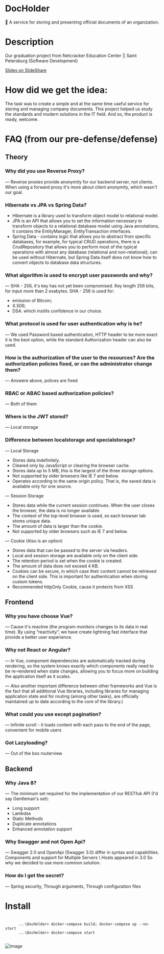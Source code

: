 # DocHolder
📜 A service for storing and presenting official documents of an organization.

# Description
Our graduation project from Netcracker Education Center || Saint Petersburg (Software Development)

[Slides on SlideShare](https://www.slideshare.net/ssuserfa68c1/docholder)


# How did we get the idea:
The task was to create a simple and at the same time
useful service for storing and managing company documents.
This project helped us study the standards and modern solutions
in the IT field. And so, the product is ready, welcome.

# FAQ (from our pre-defense/defense)
## Theory
### Why did you use Reverse Proxy?
— Reverse proxies provide anonymity for our backend server, not clients.
When using a forward proxy it's more about client anonymity, which wasn't our goal. 

### Hibernate vs JPA vs Spring Data?
- Hibernate is a library used to transform object model to relational model.
- JPA is an API that allows you to set the information necessary to transform objects to a relational database model using Java annotations, it contains the EntityManager, EntityTransaction interfaces.
- Spring Data - contains logic that allows you to abstract from specific databases, for example, for typical CRUD operations, there is a CrudRepository that allows you to perform most of the typical operations with almost any database (relational and non-relational); can be used without Hibernate, but Spring Data itself does not know how to convert objects to database data structures.

### What algorithm is used to encrypt user passwords and why?
— SHA - 256, it's key has not yet been compromised. 
Key length 256 bits, for input more than 2 exabytes.
SHA - 256 is used for: 
- emission of Bitcoin;
- X.509;
- DSA.
which instills confidence in our choice.

### What protocol is used for user authentication why is he? 
— We used Password based authentication, HTTP header to be more exact
it is the best option, while the standard Authorization header can also be used.

### How is the authorization of the user to the resources? Are the authorization policies fixed, or can the administrator change them?
— Answere above, polices are fixed

### RBAC or ABAC based authorization policies?
— Both of them

### Where is the JWT stored? 
— Local storage

### Difference between localstorage and specialstorage?
— Local Storage
 * Stores data indefinitely.
 * Cleared only by JavaScript or clearing the browser cache.
 * Stores data up to 5 MB, this is the largest of the three storage options.
 * Not supported by older browsers like IE 7 and below.
 * Operates according to the same origin policy. That is, the saved data is available only for one source.

— Session Storage
 * Stores data while the current session continues. When the user closes the browser, the data is no longer available.
 * The context of the top-level browser is used, so each browser tab stores unique data.
 * The amount of data is larger than the cookie.
 * Not supported by older browsers such as IE 7 and below.

— Cookie (Also is an option)
* Stores data that can be passed to the server via headers.
* Local and session storage are available only on the client side.
* The retention period is set when the cookie is created.
* The amount of data does not exceed 4 KB.
* Cookies can be secure, in which case their content cannot be retrieved on the client side. This is important for authentication when storing custom tokens.
* Recommended httpOnly Cookie, cause it protects from XSS

## Frontend
### Why you have choose Vue?
— Cause it's reactive (the program monitors changes to its data in real time). 
By using “reactivity”, we have create lightning fast interface that provide a better user experience. 
### Why not React or Angular?
— In Vue, component dependencies are automatically tracked during rendering, 
so the system knows exactly which components really need to be re-rendered when state changes, allowing you to focus more on building the application itself as it scales.

— Also another important difference between other frameworks and Vue is the fact that all additional Vue libraries, 
including libraries for managing application state and for routing (among other tasks), 
are officially maintained up to date according to the core of the library.)

### What could you use except pagination?  
— Infinite scroll - it loads content with each pass to the end of the page, convenient for mobile users

### Got Lazyloading? 
— Out of the box routerview 

## Backend
### Why Java 8?
— The minimum set required for the implementation of our RESTfuk API (I'd say Gentleman's set):
- Long support
- Lambdas
- Static Methods
- Duplicate annotations
- Enhanced annotation support

### Why Swagger and not Open Api?
— Swagger 2.0 and OpenApi (Swagger 3.0) differ in syntax and capabilities. 
Components and support for Multiple Servers \ Hosts appeared in 3.0
So why we decided to use more common solution.

### How do I get the secret? 
— Spring security, Through arguments, Through configuration files

# Install
<pre>
   <code>
      ...\DocHolder> docker-compose build; docker-compose up --no-start  
      ...\DocHolder> docker-compose start    
   </code>
</pre>
![image](https://user-images.githubusercontent.com/47406394/110204994-2288af80-7e87-11eb-99db-463bc3974244.png)
